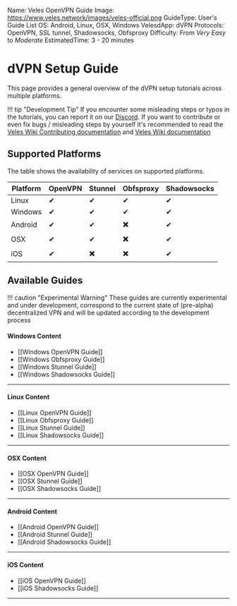 Name:               Veles OpenVPN Guide
Image:              https://www.veles.network/images/veles-official.png
GuideType:          User's Guide List
OS:                 Android, Linux, OSX, Windows
VelesdApp:          dVPN
Protocols:          OpenVPN, SSL tunnel, Shadowsocks, Obfsproxy
Difficulty:         From *Very Easy* to *Moderate*
EstimatedTime:      3 - 20 minutes

# dVPN Setup Guide 

This page provides a general overview of the dVPN setup tutorials across multiple platforms.

!!! tip "Development Tip"
	If you encounter some misleading steps or typos in the tutorials, you can report it on our [Discord](https://discord.gg/P528fGg). If you want to contribute or even fix bugs / misleading steps by yourself it's recommended to read the [Veles Wiki Contributing documentation](https://github.com/mdfkbtc/veles-wiki/blob/master/docs/CONTRIBUTING.md) and [Veles Wiki documentation](https://github.com/mdfkbtc/veles-wiki/blob/master/docs/README.md)

## Supported Platforms  

The table shows the availability of services on supported platforms.  
  
Platform    | OpenVPN   | Stunnel   | Obfsproxy | Shadowsocks    
------------|-----------|-----------|-----------|-------------
Linux       |    ✔      |    ✔      |    ✔      |    ✔            
Windows     |    ✔      |    ✔      |    ✔      |    ✔            
Android     |    ✔      |    ✔      |    ✖️      |    ✔            
OSX         |    ✔      |    ✔      |    ✖️      |    ✔            
iOS         |    ✔      |    ✖️      |    ✖️      |    ✔  


## Available Guides  

!!! caution "Experimental Warning"
	These guides are currently experimental and under development, correspond to the current state of (pre-alpha) decentralized VPN and will be updated according to the development process

#### Windows Content
* [[Windows OpenVPN Guide]]
* [[Windows Obfsproxy Guide]]
* [[Windows Stunnel Guide]]  
* [[Windows Shadowsocks Guide]]  
***

#### Linux Content
* [[Linux OpenVPN Guide]]
* [[Linux Obfsproxy Guide]]
* [[Linux Stunnel Guide]]  
* [[Linux Shadowsocks Guide]]  
***

#### OSX Content
* [[OSX OpenVPN Guide]]
* [[OSX Stunnel Guide]]  
* [[OSX Shadowsocks Guide]]  
***

#### Android Content            
* [[Android OpenVPN Guide]]  
* [[Android Stunnel Guide]]  
* [[Android Shadowsocks Guide]]  
***

#### iOS Content
* [[iOS OpenVPN Guide]]  
* [[iOS Shadowsocks Guide]]  
***
